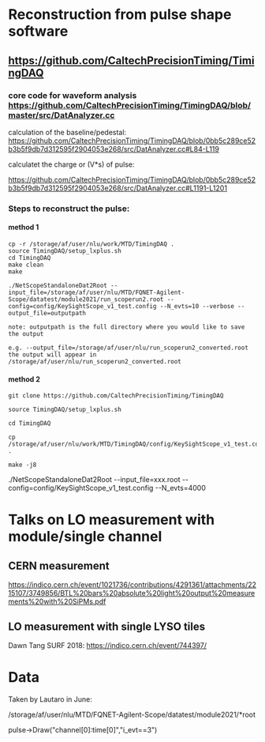 # Reconstruction from pulse shape software
## https://github.com/CaltechPrecisionTiming/TimingDAQ

### core code for waveform analysis https://github.com/CaltechPrecisionTiming/TimingDAQ/blob/master/src/DatAnalyzer.cc

calculation of the baseline/pedestal: https://github.com/CaltechPrecisionTiming/TimingDAQ/blob/0bb5c289ce52b3b5f9db7d312595f2904053e268/src/DatAnalyzer.cc#L84-L119 

calculatet the charge or (V*s) of pulse:

https://github.com/CaltechPrecisionTiming/TimingDAQ/blob/0bb5c289ce52b3b5f9db7d312595f2904053e268/src/DatAnalyzer.cc#L1191-L1201

### Steps to reconstruct the pulse:

#### method 1

``` 
cp -r /storage/af/user/nlu/work/MTD/TimingDAQ .
source TimingDAQ/setup_lxplus.sh
cd TimingDAQ
make clean
make

./NetScopeStandaloneDat2Root --input_file=/storage/af/user/nlu/MTD/FQNET-Agilent-Scope/datatest/module2021/run_scoperun2.root --config=config/KeySightScope_v1_test.config --N_evts=10 --verbose --output_file=outputpath

note: outputpath is the full directory where you would like to save the output

e.g. --output_file=/storage/af/user/nlu/run_scoperun2_converted.root the output will appear in /storage/af/user/nlu/run_scoperun2_converted.root

```

#### method 2

``` 
git clone https://github.com/CaltechPrecisionTiming/TimingDAQ

source TimingDAQ/setup_lxplus.sh

cd TimingDAQ

cp /storage/af/user/nlu/work/MTD/TimingDAQ/config/KeySightScope_v1_test.config .

make -j8

```

./NetScopeStandaloneDat2Root --input_file=xxx.root --config=config/KeySightScope_v1_test.config --N_evts=4000


# Talks on LO measurement with module/single channel

## CERN measurement

https://indico.cern.ch/event/1021736/contributions/4291361/attachments/2215107/3749856/BTL%20bars%20absolute%20light%20output%20measurements%20with%20SiPMs.pdf

## LO measurement with single LYSO tiles

Dawn Tang SURF 2018: https://indico.cern.ch/event/744397/

# Data

Taken by Lautaro in June:

/storage/af/user/nlu/MTD/FQNET-Agilent-Scope/datatest/module2021/*root

pulse->Draw("channel[0]:time[0]","i_evt==3")
